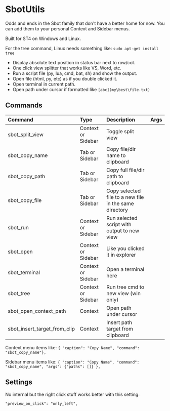 # SbotUtils

Odds and ends in the Sbot family that don't have a better home for now. You can add them to your personal 
Context and Sidebar menus.

Built for ST4 on Windows and Linux.

For the tree command, Linux needs something like: `sudo apt-get install tree`

- Display absolute text position in status bar next to row/col.
- One click view splitter that works like VS, Word, etc.
- Run a script file (py, lua, cmd, bat, sh) and show the output.
- Open file (html, py, etc) as if you double clicked it.
- Open terminal in current path.
- Open path under cursor if formatted like `[abc](my\best\file.txt)`


## Commands
| Command                         | Type                | Description                                            | Args      |
| :--------                       | :-------            | :-------                                               | :-------  |
| sbot_split_view                 | Context or Sidebar  | Toggle split view                                      |           |
| sbot_copy_name                  | Tab or Sidebar      | Copy file/dir name to clipboard                        |           |
| sbot_copy_path                  | Tab or Sidebar      | Copy full file/dir path to clipboard                   |           |
| sbot_copy_file                  | Tab or Sidebar      | Copy selected file to a new file in the same directory |           |
| sbot_run                        | Context or Sidebar  | Run selected script with output to new view            |           |
| sbot_open                       | Context or Sidebar  | Like you clicked it in explorer                        |           |
| sbot_terminal                   | Context or Sidebar  | Open a terminal here                                   |           |
| sbot_tree                       | Context or Sidebar  | Run tree cmd to new view (win only)                    |           |
| sbot_open_context_path          | Context             | Open path under cursor                                 |           |
| sbot_insert_target_from_clip    | Context             | Insert path target from clipboard                      |           |

Context menu items like:
`{ "caption": "Copy Name", "command": "sbot_copy_name"},`

Sidebar menu items like:
`{ "caption": "Copy Name", "command": "sbot_copy_name", "args": {"paths": []} },`


## Settings
No internal but the right click stuff works better with this setting:
```
"preview_on_click": "only_left",
```
